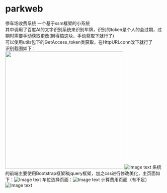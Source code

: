 # parkweb
停车场收费系统
一个基于ssm框架的小系统<br>
其中调用了百度AI的文字识别系统来识别车牌，识别的token是个人的会过期，过期时需要手动获取更改(懒得搞这块，手动获取下就行了)<br>
可以使用utils包下的GetAccess_token类获取，在HttpURLconn改下就行了<br>
识别截图如下：<br>
<img src="https://github.com/liuliyuan666/parkweb/blob/master/images/5.PNG" width="375"/>
![Image text](https://github.com/liuliyuan666/parkweb/blob/master/images/4.PNG)
系统的前端主要使用Bootstrap框架和jquery框架，加之css进行修改美化，主页面如下：![Image text](https://github.com/liuliyuan666/parkweb/blob/master/images/8.PNG)
车位选择页面：![Image text](https://github.com/liuliyuan666/parkweb/blob/master/images/7.PNG)
计算费用页面（有不足）![Image text](https://github.com/liuliyuan666/parkweb/blob/master/images/6.PNG)
